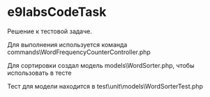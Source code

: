 # e9labsCodeTask
Решение к тестовой задаче.

Для выполнения используется команда commands\WordFrequencyCounterController.php

Для сортировки создал модель models\WordSorter.php, чтобы использовать в тесте

Тест для модели находится в test\unit\models\WordSorterTest.php
